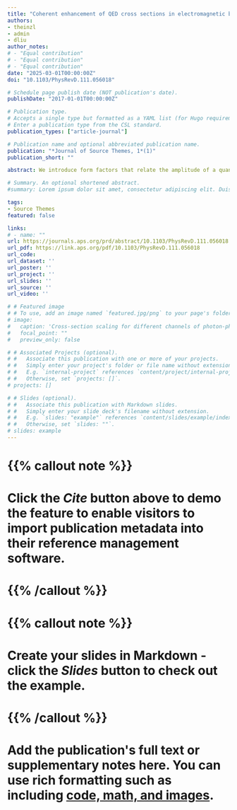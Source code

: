 ```yaml
---
title: "Coherent enhancement of QED cross sections in electromagnetic backgrounds"
authors:
- theinzl
- admin
- dliu
author_notes:
# - "Equal contribution"
# - "Equal contribution"
# - "Equal contribution"
date: "2025-03-01T00:00:00Z"
doi: "10.1103/PhysRevD.111.056018"

# Schedule page publish date (NOT publication's date).
publishDate: "2017-01-01T00:00:00Z"

# Publication type.
# Accepts a single type but formatted as a YAML list (for Hugo requirements).
# Enter a publication type from the CSL standard.
publication_types: ["article-journal"]

# Publication name and optional abbreviated publication name.
publication: "*Journal of Source Themes, 1*(1)"
publication_short: ""

abstract: We introduce form factors that relate the amplitude of a quantum electrodynamics (QED) process in vacuum to its corresponding background-field process. The latter is characterized by a reduced S-matrix element where one or more photon field operators are replaced by classical background fields. In the associated Feynman diagram, external photon lines are supplanted with lines representing the c-number field. This modifies the cross section by factors proportional to powers of the Fourier amplitude of the classical field (and its complex conjugate). We demonstrate this explicitly by comparing different reaction channels of low-energy photon-photon scattering in a classical background. We find that background field cross sections typically undergo coherent enhancement and for some reaction channels display a more favorable scaling with center-of-mass energy compared to the vacuum process. Similar coherent enhancement may be found for leading-order pair annihilation to one photon, but this competes with kinematic suppression. This suppression can be minimized by using an x-ray free electron laser as the classical background.

# Summary. An optional shortened abstract.
#summary: Lorem ipsum dolor sit amet, consectetur adipiscing elit. Duis posuere tellus ac convallis placerat. Proin tincidunt magna sed ex sollicitudin condimentum.

tags:
- Source Themes
featured: false

links:
# - name: ""
url: https://journals.aps.org/prd/abstract/10.1103/PhysRevD.111.056018
url_pdf: https://link.aps.org/pdf/10.1103/PhysRevD.111.056018
url_code: 
url_dataset: ''
url_poster: ''
url_project: ''
url_slides: ''
url_source: ''
url_video: ''

# # Featured image
# # To use, add an image named `featured.jpg/png` to your page's folder. 
# image:
#   caption: 'Cross-section scaling for different channels of photon-photon scattering'
#   focal_point: ""
#   preview_only: false

# # Associated Projects (optional).
# #   Associate this publication with one or more of your projects.
# #   Simply enter your project's folder or file name without extension.
# #   E.g. `internal-project` references `content/project/internal-project/index.md`.
# #   Otherwise, set `projects: []`.
# projects: []

# # Slides (optional).
# #   Associate this publication with Markdown slides.
# #   Simply enter your slide deck's filename without extension.
# #   E.g. `slides: "example"` references `content/slides/example/index.md`.
# #   Otherwise, set `slides: ""`.
# slides: example
---
```


# {{% callout note %}}
# Click the *Cite* button above to demo the feature to enable visitors to import publication metadata into their reference management software.
# {{% /callout %}}

# {{% callout note %}}
# Create your slides in Markdown - click the *Slides* button to check out the example.
# {{% /callout %}}

# Add the publication's **full text** or **supplementary notes** here. You can use rich formatting such as including [code, math, and images](https://docs.hugoblox.com/content/writing-markdown-latex/).
